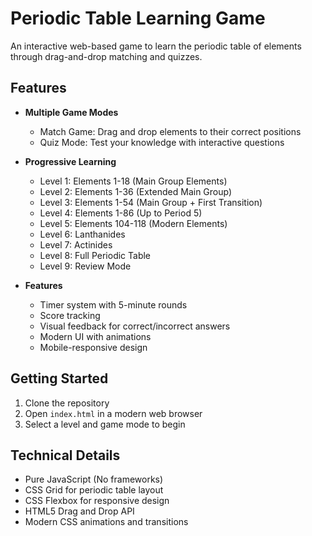 # Periodic Table Learning Game

An interactive web-based game to learn the periodic table of elements through drag-and-drop matching and quizzes.

## Features

- **Multiple Game Modes**

  - Match Game: Drag and drop elements to their correct positions
  - Quiz Mode: Test your knowledge with interactive questions

- **Progressive Learning**

  - Level 1: Elements 1-18 (Main Group Elements)
  - Level 2: Elements 1-36 (Extended Main Group)
  - Level 3: Elements 1-54 (Main Group + First Transition)
  - Level 4: Elements 1-86 (Up to Period 5)
  - Level 5: Elements 104-118 (Modern Elements)
  - Level 6: Lanthanides
  - Level 7: Actinides
  - Level 8: Full Periodic Table
  - Level 9: Review Mode

- **Features**
  - Timer system with 5-minute rounds
  - Score tracking
  - Visual feedback for correct/incorrect answers
  - Modern UI with animations
  - Mobile-responsive design

## Getting Started

1. Clone the repository
2. Open `index.html` in a modern web browser
3. Select a level and game mode to begin

## Technical Details

- Pure JavaScript (No frameworks)
- CSS Grid for periodic table layout
- CSS Flexbox for responsive design
- HTML5 Drag and Drop API
- Modern CSS animations and transitions
